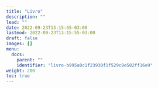 ```yaml
---
title: "Livro"
description: ""
lead: ""
date: 2022-09-23T13:15:55-03:00
lastmod: 2022-09-23T13:15:55-03:00
draft: false
images: []
menu:
  docs:
    parent: ""
    identifier: "livro-b995a0c1f23930f1f529c8e502ff16e9"
weight: 200
toc: true
---
```

